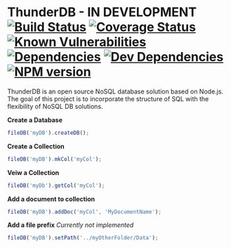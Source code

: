 # ThunderDB - IN DEVELOPMENT [![Build Status](https://travis-ci.org/rrainn/ThunderDB.svg?branch=master)](https://travis-ci.org/rrainn/ThunderDB) [![Coverage Status](https://coveralls.io/repos/github/rrainn/ThunderDB/badge.svg?branch=master)](https://coveralls.io/github/rrainn/ThunderDB?branch=master) [![Known Vulnerabilities](https://snyk.io/test/github/rrainn/thunderdb/badge.svg)](https://snyk.io/test/github/rrainn/thunderdb) [![Dependencies](https://david-dm.org/rrainn/thunderdb.svg)](https://david-dm.org/rrainn/thunderdb) [![Dev Dependencies](https://david-dm.org/rrainn/thunderdb/dev-status.svg)](https://david-dm.org/rrainn/thunderdb?type=dev) [![NPM version](https://badge.fury.io/js/thunderdb.svg)](http://badge.fury.io/js/thunderdb) 

ThunderDB is an open source NoSQL database solution based on Node.js. The goal of this project is to incorporate the structure of SQL with the flexibility of NoSQL DB solutions.

**Create a Database**
```javascript
fileDB('myDB').createDB();
```

**Create a Collection**
```javascript
fileDB('myDB').mkCol('myCol');
```

**Veiw a Collection**
```javascript
fileDB('myDb').getCol('myCol');
```

**Add a document to collection**
```javascript
fileDB('myDB').addDoc('myCol', 'MyDocumentName');
```

**Add a file prefix** *Currently not implemented*
```javascript
fileDB('myDB').setPath('../myOtherFolder/Data');
```
